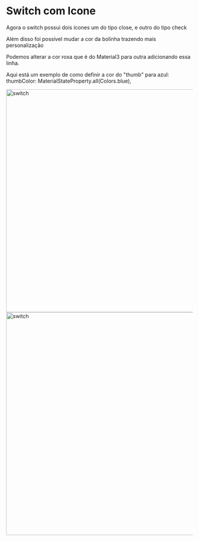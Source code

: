 <h1> Switch com Icone</h1>
<p> Agora o switch possui dois ícones um do tipo close, e outro do tipo check </p>
<p> Além disso foi possível mudar a cor da bolinha trazendo mais personalização</p>
<p> Podemos alterar a cor roxa que é do Material3 para outra adicionando essa linha.</p>
<p> Aqui está um exemplo de como definir a cor do "thumb" para azul: thumbColor: MaterialStateProperty.all(Colors.blue),</p>

<img src="https://github.com/wellingtonzeroone/flutter_botao_switch/assets/165533130/c9914aba-d96c-4de2-ab3d-5a0770c12f49" alt="switch" style="height:600px;">

<img src="https://github.com/wellingtonzeroone/flutter_botao_switch/assets/165533130/f165495c-3991-40df-a995-25d8b8f9d8b4" alt="switch" style="height:600px;">

